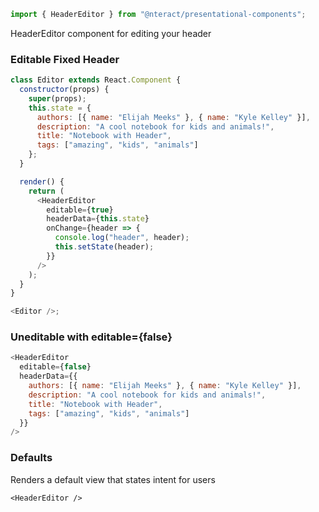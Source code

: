 ```jsx static
import { HeaderEditor } from "@nteract/presentational-components";
```

HeaderEditor component for editing your header

### Editable Fixed Header

```js
class Editor extends React.Component {
  constructor(props) {
    super(props);
    this.state = {
      authors: [{ name: "Elijah Meeks" }, { name: "Kyle Kelley" }],
      description: "A cool notebook for kids and animals!",
      title: "Notebook with Header",
      tags: ["amazing", "kids", "animals"]
    };
  }

  render() {
    return (
      <HeaderEditor
        editable={true}
        headerData={this.state}
        onChange={header => {
          console.log("header", header);
          this.setState(header);
        }}
      />
    );
  }
}

<Editor />;
```

### Uneditable with editable={false}

```js
<HeaderEditor
  editable={false}
  headerData={{
    authors: [{ name: "Elijah Meeks" }, { name: "Kyle Kelley" }],
    description: "A cool notebook for kids and animals!",
    title: "Notebook with Header",
    tags: ["amazing", "kids", "animals"]
  }}
/>
```

### Defaults

Renders a default view that states intent for users

```
<HeaderEditor />
```
